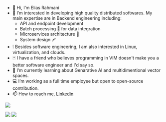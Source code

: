 - 👋 Hi, I’m Elias Rahmani
- 👀 I’m interested in developing high quality distributed softwares. My main expertise are in Backend engineering including:
   -  API and endpoint development
   -  Batch processing 🔡 for data integration
   -  Microservices architecture 🧬
   -  System design 🩹
- ❕ Besides software engineering, I am also interested in Linux, virtualization, and clouds.
- 🃏 I have a friend who believes programming in VIM doesn't make you a better software engineer and I'd say so.
- 🌱 I’m currently learning about Genarative AI and multidimentional vector spaces.
- 💻 I’m working as a full time employee but open to open-source contribution.
- 📫 How to reach me, [Linkedin](https://ir.linkedin.com/in/elias-rahmani)

<!---
fractalliter/fractalliter is a ✨ special ✨ repository because its `README.md` (this file) appears on your GitHub profile.
You can click the Preview link to take a look at your changes.
--->
![](http://github-profile-summary-cards.vercel.app/api/cards/profile-details?username=fractalliter&theme=default)

![](http://github-profile-summary-cards.vercel.app/api/cards/repos-per-language?username=fractalliter&theme=default)
![](http://github-profile-summary-cards.vercel.app/api/cards/stats?username=fractalliter&theme=default)
